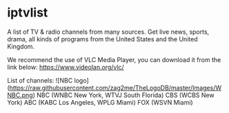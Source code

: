 # iptvlist
A list of TV & radio channels from many sources. Get live news, sports, drama, all kinds of programs from the United States and the United Kingdom.

We recommend the use of VLC Media Player, you can download it from the link below:
https://www.videolan.org/vlc/


List of channels:
![NBC logo] (https://raw.githubusercontent.com/zag2me/TheLogoDB/master/Images/WNBC.png) NBC (WNBC New York, WTVJ South Florida)
CBS (WCBS New York)
ABC (KABC Los Angeles, WPLG Miami)
FOX (WSVN Miami)
